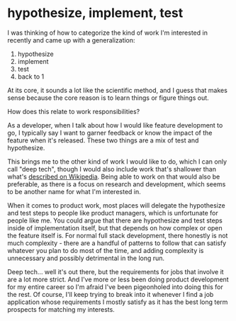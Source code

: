 # hypothesize, implement, test

I was thinking of how to categorize the kind of work I'm interested in recently
and came up with a generalization:

1. hypothesize
2. implement
3. test
4. back to 1

At its core, it sounds a lot like the scientific method, and I guess that makes
sense because the core reason is to learn things or figure things out.

How does this relate to work responsibilities?

As a developer, when I talk about how I would like feature development to go, I
typically say I want to garner feedback or know the impact of the feature when
it's released. These two things are a mix of test and hypothesize.

This brings me to the other kind of work I would like to do, which I can only
call "deep tech", though I would also include work that's shallower than what's
[described on Wikipedia](https://en.wikipedia.org/wiki/Deep_tech). Being able to
work on that would also be preferable, as there is a focus on research and
development, which seems to be another name for what I'm interested in.

When it comes to product work, most places will delegate the hypothesize and
test steps to people like product managers, which is unfortunate for people like
me. You could argue that there are hypothesize and test steps inside of
implementation itself, but that depends on how complex or open the feature
itself is. For normal full stack development, there honestly is not much
complexity - there are a handful of patterns to follow that can satisfy whatever
you plan to do most of the time, and adding complexity is unnecessary and
possibly detrimental in the long run.

Deep tech... well it's out there, but the requirements for jobs that involve it
are a lot more strict. And I've more or less been doing product development for
my entire career so I'm afraid I've been pigeonholed into doing this for the
rest. Of course, I'll keep trying to break into it whenever I find a job
application whose requirements I mostly satisfy as it has the best long term
prospects for matching my interests.
